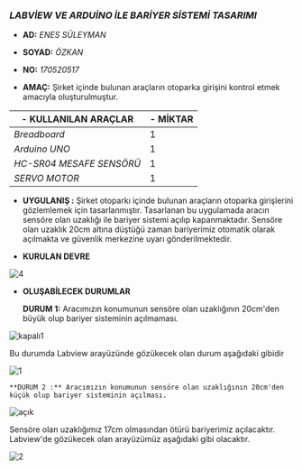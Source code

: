 ### ***LABVİEW VE ARDUİNO İLE BARİYER SİSTEMİ TASARIMI***

-   **AD:** *ENES SÜLEYMAN*

-   **SOYAD:** *ÖZKAN*

-   **NO:** *170520517*

-   **AMAÇ:** Şirket içinde bulunan araçların otoparka girişini kontrol etmek amacıyla oluşturulmuştur.

| \- KULLANILAN ARAÇLAR    | \- MİKTAR |
|--------------------------|-----------|
| *Breadboard*             | 1         |
| *Arduino UNO*            | 1         |
| *HC-SR04 MESAFE SENSÖRÜ* | 1         |
| *SERVO MOTOR*            | 1         |

-   **UYGULANIŞ :** Şirket otoparkı içinde bulunan araçların otoparka girişlerini gözlemlemek için tasarlanmıştır. Tasarlanan bu uygulamada aracın sensöre olan uzaklığı ile bariyer sistemi açılıp kapanmaktadır. Sensöre olan uzaklık 20cm altına düştüğü zaman bariyerimiz otomatik olarak açılmakta ve güvenlik merkezine uyarı gönderilmektedir.

-   **KURULAN DEVRE**

   ![4](https://user-images.githubusercontent.com/67148688/172067904-a8dac125-038f-46ab-9534-68246c10138e.jpeg)


-   **OLUŞABİLECEK DURUMLAR**

    **DURUM 1:** Aracımızın konumunun sensöre olan uzaklığının 20cm'den büyük olup bariyer sisteminin açılmaması.

![kapalı1](https://user-images.githubusercontent.com/67148688/172067933-2bbf043a-5a0a-4875-b097-8265986cd075.jpg)


Bu durumda Labview arayüzünde gözükecek olan durum aşağıdaki gibidir

![1](https://user-images.githubusercontent.com/67148688/172067954-cf29cd87-633c-447e-925a-82c1a430901f.jpg)


    **DURUM 2 :** Aracımızın konumunun sensöre olan uzaklığının 20cm'den küçük olup bariyer sisteminin açılması.

![açık](https://user-images.githubusercontent.com/67148688/172067966-17c52e75-5ca4-4a0d-a7e6-dcbd23d4ed8f.jpg)


Sensöre olan uzaklığımız 17cm olmasından ötürü bariyerimiz açılacaktır. Labview'de gözükecek olan arayüzümüz aşağıdaki gibi olacaktır.

![2](https://user-images.githubusercontent.com/67148688/172067977-0b26f16e-c480-4d09-8c0b-e13fc85da5ba.jpg)

